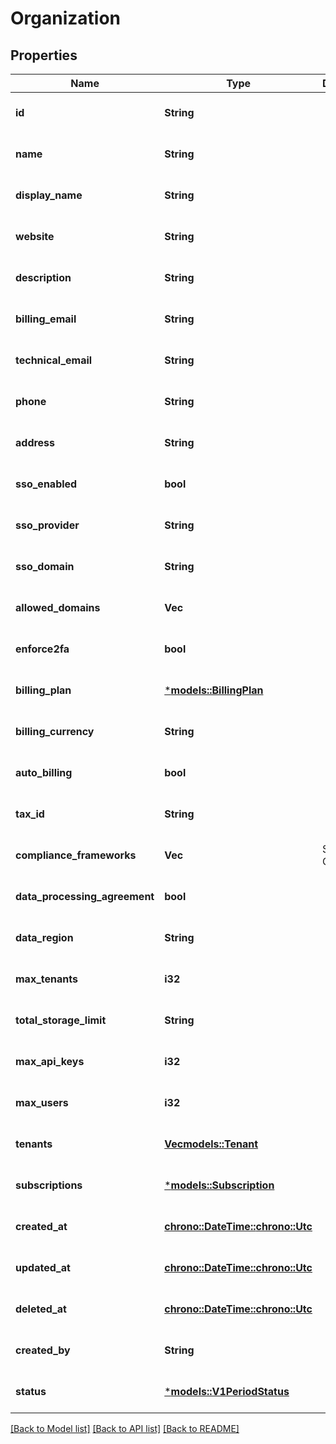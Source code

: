 # Organization

## Properties
Name | Type | Description | Notes
------------ | ------------- | ------------- | -------------
**id** | **String** |  | [optional] [default to None]
**name** | **String** |  | [optional] [default to None]
**display_name** | **String** |  | [optional] [default to None]
**website** | **String** |  | [optional] [default to None]
**description** | **String** |  | [optional] [default to None]
**billing_email** | **String** |  | [optional] [default to None]
**technical_email** | **String** |  | [optional] [default to None]
**phone** | **String** |  | [optional] [default to None]
**address** | **String** |  | [optional] [default to None]
**sso_enabled** | **bool** |  | [optional] [default to None]
**sso_provider** | **String** |  | [optional] [default to None]
**sso_domain** | **String** |  | [optional] [default to None]
**allowed_domains** | **Vec<String>** |  | [optional] [default to None]
**enforce2fa** | **bool** |  | [optional] [default to None]
**billing_plan** | [***models::BillingPlan**](BillingPlan.md) |  | [optional] [default to None]
**billing_currency** | **String** |  | [optional] [default to None]
**auto_billing** | **bool** |  | [optional] [default to None]
**tax_id** | **String** |  | [optional] [default to None]
**compliance_frameworks** | **Vec<String>** | SOC2, GDPR, etc | [optional] [default to None]
**data_processing_agreement** | **bool** |  | [optional] [default to None]
**data_region** | **String** |  | [optional] [default to None]
**max_tenants** | **i32** |  | [optional] [default to None]
**total_storage_limit** | **String** |  | [optional] [default to None]
**max_api_keys** | **i32** |  | [optional] [default to None]
**max_users** | **i32** |  | [optional] [default to None]
**tenants** | [**Vec<models::Tenant>**](Tenant.md) |  | [optional] [default to None]
**subscriptions** | [***models::Subscription**](Subscription.md) |  | [optional] [default to None]
**created_at** | [**chrono::DateTime::<chrono::Utc>**](DateTime.md) |  | [optional] [default to None]
**updated_at** | [**chrono::DateTime::<chrono::Utc>**](DateTime.md) |  | [optional] [default to None]
**deleted_at** | [**chrono::DateTime::<chrono::Utc>**](DateTime.md) |  | [optional] [default to None]
**created_by** | **String** |  | [optional] [default to None]
**status** | [***models::V1PeriodStatus**](v1.Status.md) |  | [optional] [default to None]

[[Back to Model list]](../README.md#documentation-for-models) [[Back to API list]](../README.md#documentation-for-api-endpoints) [[Back to README]](../README.md)



